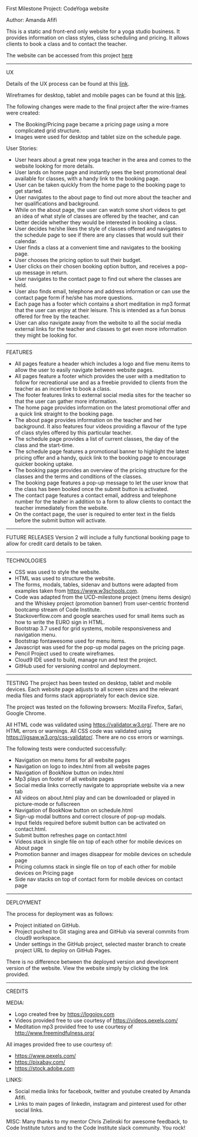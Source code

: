 First Milestone Project: CodeYoga website

Author: Amanda Afifi

This is a static and front-end only website for a yoga studio business. It provides information on class styles, 
class scheduling and pricing. It allows clients to book a class and to contact the teacher.

The website can be accessed from this project [here](https://aa369.github.io/codeyoga-website/)

------------
UX

Details of the UX process can be found at this [link](https://github.com/AA369/codeyoga-website/tree/master/design%20documentation).

Wireframes for desktop, tablet and mobile pages can be found at this [link](https://github.com/AA369/codeyoga-website/blob/master/design%20documentation/wireframes.pdf).

The following changes were made to the final project after the wire-frames were created:

- The Booking/Pricing page became a pricing page using a more complicated grid structure.
- Images were used for desktop and tablet size on the schedule page.

User Stories:

- User hears about a great new yoga teacher in the area and comes to the website looking for more details. 
- User lands on home page and instantly sees the best promotional deal available for classes, with a handy link to the booking page. 
- User can  be taken quickly from the home page to the booking page to get started.
- User navigates to the about page to find out more about the teacher and her qualifications and background.
- While on the about page, the user can watch some short videos to get an idea of what style of classes are offered by the teacher, and can better decide whether they would be interested in booking a class.
- User decides he/she likes the style of classes offered and navigates to the schedule page to see if there are any classes that would suit their calendar.
- User finds a class at a convenient time and navigates to the booking page.
- User chooses the pricing option to suit their budget.
- User clicks on their chosen booking option button, and receives a pop-up message in return.
- User navigates to the contact page to find out where the classes are held.
- User also finds email, telephone and address information or can use the contact page form if he/she has more questions.
- Each page has a footer which contains a short meditation in mp3 format that the user can enjoy at their leisure. This is intended as a fun bonus offered for free by the teacher.
- User can also navigate away from the website to all the social media external links for the teacher and classes to get even more information they might be looking for.

------------
FEATURES

- All pages feature a header which includes a logo and five menu items to allow the user to easily navigate between website pages.
- All pages feature a footer which provides the user with a meditation to follow for recreational use and as a freebie provided to clients from the teacher as an incentive to book a class.
- The footer features links to external social media sites for the teacher so that the user can gather more information.
- The home page provides information on the latest promotional offer and a quick link straight to the booking page.
- The about page provides information on the teacher and her background. It also features four videos providing a flavour of the type of class styles offered by this particular teacher.
- The schedule page provides a list of current classes, the day of the class and the start-time.
- The schedule page features a promotional banner to highlight the latest pricing offer and a handy, quick link to the booking page to encourage quicker booking uptake.
- The booking page provides an overview of the pricing structure for the classes and the terms and conditions of the classes.
- The booking page features a pop-up message to let the user know that the class has been booked once the submit button is activated.
- The contact page features a contact email, address and telephone number for the teaher in addition to a form to allow clients to contact the teacher immediately from the website. 
- On the contact page, the user is required to enter text in the fields before the submit button will activate. 

-------------
FUTURE RELEASES
Version 2 will include a fully functional booking page to allow for credit card details to be taken.

------------
TECHNOLOGIES

- CSS was used to style the website.
- HTML was used to structure the website.
- The forms, modals, tables, sidenav and buttons were adapted from examples taken from https://www.w3schools.com.
- Code was adapted from the UCD-milestone project (menu items design) and the Whiskey project (promotion banner) from user-centric frontend bootcamp stream of Code Institute.
- Stackoverflow.com and google searches used for small items such as how to write the EURO sign in HTML.
- Bootstrap 3.7 used for grid systems, mobile responsiveness and navigation menu.
- Bootstrap fontawesome used for menu items.
- Javascript was used for the pop-up modal pages on the pricing page.
- Pencil Project used to create wireframes.
- Cloud9 IDE used to build, manage run and test the project.
- GitHub used for versioning control and deployment.

------------
TESTING
The project has been tested on desktop, tablet and mobile devices. Each website page adjusts to all screen sizes and the relevant 
media files and forms stack appropriately for each device size.

The project was tested on the following browsers: Mozilla Firefox, Safari, Google Chrome.

All HTML code was validated using https://validator.w3.org/. There are no HTML errors or warnings.
All CSS code was validated using https://jigsaw.w3.org/css-validator/. There are no css errors or warnings.

The following tests were conducted successfully:
 - Navigation on menu items for all website pages
 - Navigation on logo to index.html from all website pages
 - Navigation of BookNow button on index.html 
 - Mp3 plays on footer of all website pages
 - Social media links correctly navigate to appropriate website via a new tab
 - All videos on about.html play and can be downloaded or played in picture-mode or fullscreen
 - Navigation of BookNow button on schedule.html
 - Sign-up modal buttons and correct closure of pop-up modals.
 - Input fields required before submit button can be activated on contact.html.
 - Submit button refreshes page on contact.html
 - Videos stack in single file on top of each other for mobile devices on About page
 - Promotion banner and images disappear for mobile devices on schedule page
 - Pricing columns stack in single file on top of each other for mobile devices on Pricing page
 - Side nav stacks on top of contact form for mobile devices on contact page

------------
DEPLOYMENT

The process for deployment was as follows:
- Project initiated on GitHub. 
- Project pushed to Git staging area and GitHub via several commits from cloud9 workspace.
- Under settings in the GitHub project, selected master branch to create project URL to deploy on GitHub Pages.

There is no difference between the deployed version and development version of the website.
View the website simply by clicking the link provided.

-------------
CREDITS

MEDIA:
- Logo created free by https://logojoy.com
- Videos provided free to use courtesy of https://videos.pexels.com/
- Meditation mp3 provided free to use courtesy of http://www.freemindfulness.org/

All images provided free to use courtesy of:
- https://www.pexels.com/
- https://pixabay.com/
- https://stock.adobe.com

LINKS:
- Social media links for facebook, twitter and youtube created by Amanda Afifi.
- Links to main pages of linkedin, instagram and pinterest used for other social links.

MISC:
Many thanks to my mentor Chris Zielinski for awesome feedback, 
to Code Institute tutors and to the Code Institute slack community. You rock!
